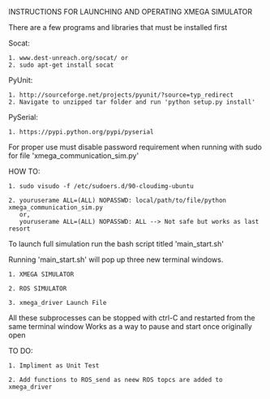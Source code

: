 INSTRUCTIONS FOR LAUNCHING AND OPERATING XMEGA SIMULATOR

There are a few programs and libraries that must be installed first

Socat:

	1. www.dest-unreach.org/socat/ or 
	2. sudo apt-get install socat

PyUnit:

	1. http://sourceforge.net/projects/pyunit/?source=typ_redirect 
	2. Navigate to unzipped tar folder and run 'python setup.py install'

PySerial:
	
	1. https://pypi.python.org/pypi/pyserial

For proper use must disable password requirement when running with sudo 
for file 'xmega_communication_sim.py'

HOW TO:

	1. sudo visudo -f /etc/sudoers.d/90-cloudimg-ubuntu
	
	2. youruserame ALL=(ALL) NOPASSWD: local/path/to/file/python xmega_communication_sim.py
	   or,
	   youruserame ALL=(ALL) NOPASSWD: ALL --> Not safe but works as last resort

To launch full simulation run the bash script titled 'main_start.sh'

Running 'main_start.sh' will pop up three new terminal windows. 

	1. XMEGA SIMULATOR 

	2. ROS SIMULATOR

	3. xmega_driver Launch File
	
All these subprocesses can be stopped with ctrl-C and restarted from the same terminal window
Works as a way to pause and start once originally open

TO DO:

	1. Impliment as Unit Test 

	2. Add functions to ROS_send as neew ROS topcs are added to xmega_driver

